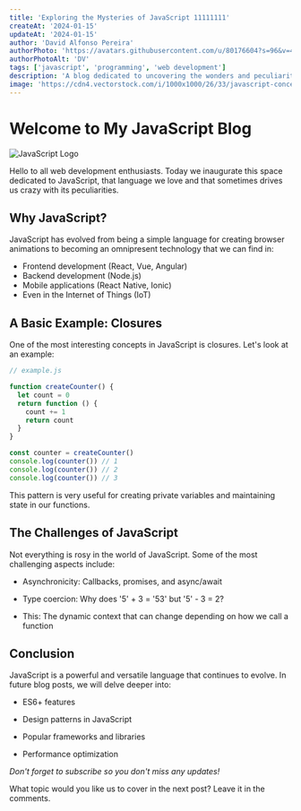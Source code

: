 ```yaml
---
title: 'Exploring the Mysteries of JavaScript 11111111'
createAt: '2024-01-15'
updateAt: '2024-01-15'
author: 'David Alfonso Pereira'
authorPhoto: 'https://avatars.githubusercontent.com/u/80176604?s=96&v=4'
authorPhotoAlt: 'DV'
tags: ['javascript', 'programming', 'web development']
description: 'A blog dedicated to uncovering the wonders and peculiarities of JavaScript, the language of the web.'
image: 'https://cdn4.vectorstock.com/i/1000x1000/26/33/javascript-concept-banner-header-vector-24192633.jpg'
---
```


# Welcome to My JavaScript Blog

![JavaScript Logo](https://cdn4.vectorstock.com/i/1000x1000/26/33/javascript-concept-banner-header-vector-24192633.jpg)

Hello to all web development enthusiasts. Today we inaugurate this space dedicated to JavaScript, that language we love and that sometimes drives us crazy with its peculiarities.

## Why JavaScript?

JavaScript has evolved from being a simple language for creating browser animations to becoming an omnipresent technology that we can find in:

- Frontend development (React, Vue, Angular)
- Backend development (Node.js)
- Mobile applications (React Native, Ionic)
- Even in the Internet of Things (IoT)

## A Basic Example: Closures

One of the most interesting concepts in JavaScript is closures. Let's look at an example:

```js
// example.js

function createCounter() {
  let count = 0
  return function () {
    count += 1
    return count
  }
}

const counter = createCounter()
console.log(counter()) // 1
console.log(counter()) // 2
console.log(counter()) // 3
```

This pattern is very useful for creating private variables and maintaining state in our functions.

## The Challenges of JavaScript

Not everything is rosy in the world of JavaScript. Some of the most challenging aspects include:

- Asynchronicity: Callbacks, promises, and async/await

- Type coercion: Why does '5' + 3 = '53' but '5' - 3 = 2?

- This: The dynamic context that can change depending on how we call a function

## Conclusion

JavaScript is a powerful and versatile language that continues to evolve. In future blog posts, we will delve deeper into:

- ES6+ features

- Design patterns in JavaScript

- Popular frameworks and libraries

- Performance optimization

_Don't forget to subscribe so you don't miss any updates!_

What topic would you like us to cover in the next post? Leave it in the comments.

